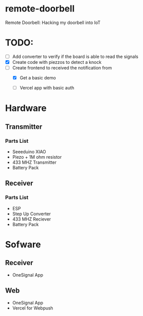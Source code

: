 # remote-doorbell
Remote Doorbell: Hacking my doorbell into IoT


# TODO:
- [ ] Add converter to verify if the board is able to read the signals
- [x] Create code with piezzos to detect a knock
- [ ] Create frontend to received the notification from
  - [x] Get a basic demo
  - [ ] Vercel app with basic auth


# Hardware

## Transmitter
### Parts List
- Seeeduino XIAO
- Piezo + 1M ohm resistor
- 433 MHZ Transmitter
- Battery Pack

## Receiver
### Parts List
- ESP
- Step Up Converter
- 433 MHZ Reciever
- Battery Pack


# Sofware

## Receiver
- OneSignal App 

## Web
- OneSignal App
- Vercel for Webpush